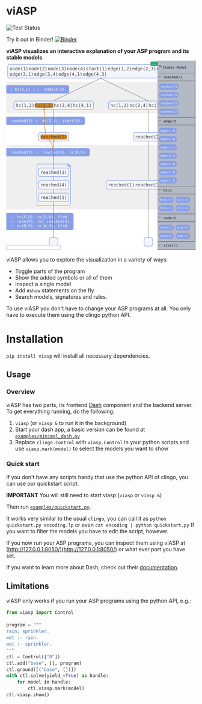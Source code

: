 # viASP

![Test Status](https://github.com/glaserL/viasp/actions/workflows/build_and_test.yml/badge.svg)


Try it out in Binder! [![Binder](https://mybinder.org/badge_logo.svg)](https://mybinder.org/v2/gh/stephanzwicknagl/viasp/main?filepath=examples%2Fintro_viasp.ipynb)


**viASP visualizes an interactive explanation of your ASP program and its stable models**
![Example visualization](docs/img/header.png)

viASP allows you to explore the visualization in a variety of ways:

* Toggle parts of the program
* Show the added symbols or all of them
* Inspect a single model
* Add `#show` statements on the fly
* Search models, signatures and rules.

To use viASP you don't have to change your ASP programs at all. You only have to execute them using the clingo python
API.

# Installation

`pip install viasp`
will install all necessary dependencies.

## Usage

### Overview

viASP has two parts, its frontend [Dash](https://dash.plotly.com) component and the backend server. To get everything
running, do the following:

1. `viasp` (or `viasp &` to run it in the background)
2. Start your dash app, a basic version can be found at [`examples/minimal_dash.py`](examples/minimal_dash.py)
3. Replace `clingo.Control` with `viasp.Control` in your python scripts and use `viasp.mark(model)` to select the models
   you want to show

### Quick start

If you don't have any scripts handy that use the python API of clingo, you can use our quickstart script.

**IMPORTANT** You will still need to start viasp (`viasp` or `viasp &`)

Then run [`examples/quickstart.py`](examples/quickstart.py).

It works very similar to the usual `clingo`, you can call it as `python quickstart.py encoding.lp` or
even `cat encoding | python quickstart.py`
If you want to filter the models you have to edit the script, however.

If you now run your ASP programs, you can inspect them using viASP at [http://127.0.0.1:8050/](http://127.0.0.1:8050/)
or what ever port you have set.

If you want to learn more about Dash, check out their [documentation](https://dash.plotly.com/layout).

## Limitations

viASP only works if you run your ASP programs using the python API, e.g.:

```python
from viasp import Control

program = """
rain; sprinkler.
wet :- rain.
wet :- sprinkler.
"""
ctl = Control(["0"])
ctl.add("base", [], program)
ctl.ground([("base", [])])
with ctl.solve(yield_=True) as handle:
    for model in handle:
        ctl.viasp.mark(model)
ctl.viasp.show()
```
